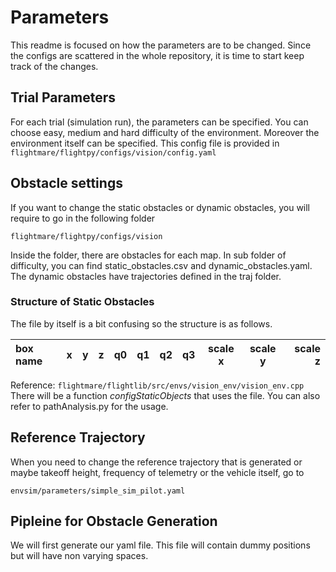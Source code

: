 # Parameters

This readme is focused on how the parameters are to be changed. Since the configs are scattered in the whole repository, it is time to start keep track of the changes. 

## Trial Parameters
For each trial (simulation run), the parameters can be specified. You can choose easy, medium and hard difficulty of the environment. Moreover the environment itself can be specified. This config file is provided in
```flightmare/flightpy/configs/vision/config.yaml ```

## Obstacle settings
If you want to change the static obstacles or dynamic obstacles, you will require to go in the following folder

```flightmare/flightpy/configs/vision``` 

Inside the folder, there are obstacles for each map. In sub folder of difficulty, you can find static_obstacles.csv and dynamic_obstacles.yaml. The dynamic obstacles have trajectories defined in the traj folder. 

### Structure of Static Obstacles
The file by itself is a bit confusing so the structure is as follows.

|box name| x|y|z | q0 | q1| q2| q3| scale x| scale y| scale z|
| :---        |    :----:   |    :----:   |    :----:   |    :----:   |:----:   |:----:   |    :----:   |    :----:   |    :----:   |          ---: |


Reference: ```flightmare/flightlib/src/envs/vision_env/vision_env.cpp```
There will be a function <i>configStaticObjects</i> that uses the file. You can also refer to pathAnalysis.py for the usage.


## Reference Trajectory 

When you need to change the reference trajectory that is generated or maybe takeoff height, frequency of telemetry or the vehicle itself, go to

```envsim/parameters/simple_sim_pilot.yaml```


## Pipleine for Obstacle Generation

We will first generate our yaml file. This file will contain dummy positions but will have non varying spaces. 


